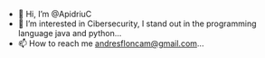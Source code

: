 - 👋 Hi, I’m @ApidriuC
- 👀 I’m interested in Cibersecurity, I stand out in the programming language java and python...
- 📫 How to reach me andresfloncam@gmail.com...

<!---
ApidriuC/ApidriuC is a ✨ special ✨ repository because its `README.md` (this file) appears on your GitHub profile.
You can click the Preview link to take a look at your changes.
--->
